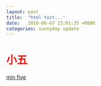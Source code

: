 ```yaml
---
layout: post
title:  "html test..."
date:   2016-06-07 13:01:35 +0800
categories: sunnyday update
---
```

<h1 style="color:red;">小五</h1><a href="http://www.baidu.com" target="_blank">min five</a>